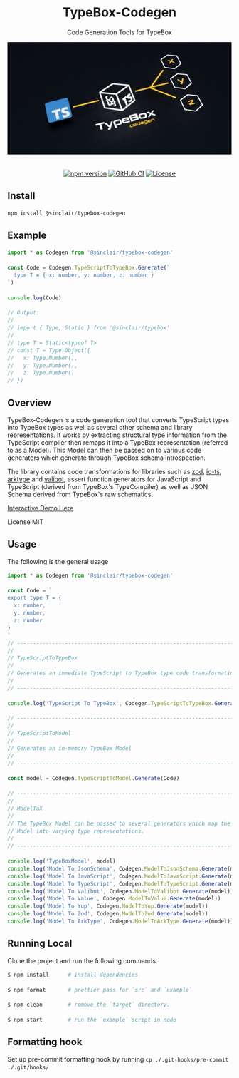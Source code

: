 <div align='center'>

<h1>TypeBox-Codegen</h1>

<p>Code Generation Tools for TypeBox</p>

<img src="https://github.com/sinclairzx81/typebox-codegen/blob/main/codegen.png?raw=true" />

<br />
<br />

[![npm version](https://badge.fury.io/js/%40sinclair%2Ftypebox-codegen.svg)](https://badge.fury.io/js/%40sinclair%2Ftypebox-codegen)
[![GitHub CI](https://github.com/sinclairzx81/typebox-codegen/actions/workflows/ci.yml/badge.svg)](https://github.com/sinclairzx81/typebox-codegen/actions/workflows/ci.yml)
[![License](https://img.shields.io/badge/License-MIT-yellow.svg)](https://opensource.org/licenses/MIT)

</div>

## Install

```typescript
npm install @sinclair/typebox-codegen
```

## Example

```typescript
import * as Codegen from '@sinclair/typebox-codegen'

const Code = Codegen.TypeScriptToTypeBox.Generate(`
  type T = { x: number, y: number, z: number }
`)

console.log(Code)

// Output:
//
// import { Type, Static } from '@sinclair/typebox'
// 
// type T = Static<typeof T>
// const T = Type.Object({
//   x: Type.Number(),
//   y: Type.Number(),
//   z: Type.Number()
// })
```

## Overview

TypeBox-Codegen is a code generation tool that converts TypeScript types into TypeBox types as well as several other schema and library representations. It works by extracting structural type information from the TypeScript compiler then remaps it into a TypeBox representation (referred to as a Model). This Model can then be passed on to various code generators which generate through TypeBox schema introspection.

The library contains code transformations for libraries such as [zod](https://github.com/colinhacks/zod), [io-ts](https://github.com/gcanti/io-ts), [arktype](https://github.com/arktypeio/arktype) and [valibot](https://github.com/fabian-hiller/valibot), assert function generators for JavaScript and TypeScript (derived from TypeBox's TypeCompiler) as well as JSON Schema derived from TypeBox's raw schematics.

[Interactive Demo Here](https://sinclairzx81.github.io/typebox-transform/)

License MIT

## Usage

The following is the general usage

```typescript
import * as Codegen from '@sinclair/typebox-codegen'

const Code = `
export type T = {
  x: number,
  y: number,
  z: number
}
`
// ----------------------------------------------------------------------------
//
// TypeScriptToTypeBox
//
// Generates an immediate TypeScript to TypeBox type code transformation
//
// ----------------------------------------------------------------------------

console.log('TypeScript To TypeBox', Codegen.TypeScriptToTypeBox.Generate(Code))

// ----------------------------------------------------------------------------
//
// TypeScriptToModel
//
// Generates an in-memory TypeBox Model
//
// ----------------------------------------------------------------------------

const model = Codegen.TypeScriptToModel.Generate(Code)

// ----------------------------------------------------------------------------
//
// ModelToX
//
// The TypeBox Model can be passed to several generators which map the
// Model into varying type representations.
//
// ----------------------------------------------------------------------------

console.log('TypeBoxModel', model)
console.log('Model To JsonSchema', Codegen.ModelToJsonSchema.Generate(model))
console.log('Model To JavaScript', Codegen.ModelToJavaScript.Generate(model))
console.log('Model To TypeScript', Codegen.ModelToTypeScript.Generate(model))
console.log('Model To Valibot', Codegen.ModelToValibot.Generate(model))
console.log('Model To Value', Codegen.ModelToValue.Generate(model))
console.log('Model To Yup', Codegen.ModelToYup.Generate(model))
console.log('Model To Zod', Codegen.ModelToZod.Generate(model))
console.log('Model To ArkType', Codegen.ModelToArkType.Generate(model))
```

## Running Local

Clone the project and run the following commands.

```bash
$ npm install      # install dependencies

$ npm format       # prettier pass for `src` and `example`

$ npm clean        # remove the `target` directory.

$ npm start        # run the `example` script in node
```

## Formatting hook

Set up pre-commit formatting hook by running `cp ./.git-hooks/pre-commit ./.git/hooks/`
